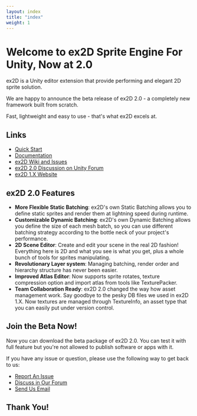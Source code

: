 ```yaml
---
layout: index
title: "index"
weight: 1
---
```



# Welcome to ex2D Sprite Engine For Unity, Now at 2.0

ex2D is a Unity editor extension that provide performing and elegant 2D sprite solution.

We are happy to announce the beta release of ex2D 2.0 - a completely new framework built from scratch.

Fast, lightweight and easy to use - that's what ex2D excels at.

## Links 

- [Quick Start][1]
- [Documentation][2]
- [ex2D Wiki and Issues][3]
- [ex2D 2.0 Discussion on Unity Forum][4]
- [ex2D 1.X Website][5]

[1]: ./docs/quick-start/
[2]: ./docs/
[3]: https://github.com/jwu/ex2d_doc
[4]: http://forum.unity3d.com/threads/101811-ex2D-the-best-2D-sprite-solution-for-Unity-RELEASED
[5]: http://www.ex-dev.com/ex2d/

## ex2D 2.0 Features

- __More Flexible Static Batching__: ex2D's own Static Batching allows you to define static sprites and render
them at lightning speed during runtime. 
- __Customizable Dynamic Batching__: ex2D's own Dynamic Batching allows you define the size of each mesh batch,
 so you can use different batching strategy according to the bottle neck of your project's performance. 
- __2D Scene Editor__: Create and edit your scene in the real 2D fashion! Everything here is 2D and what you see
 is what you get, plus a whole bunch of tools for sprites manipulating.
- __Revolutionary Layer system__: Managing batching, render order and hierarchy structure has never been easier.
- __Improved Atlas Editor__: Now supports sprite rotates, texture compression option and import atlas from tools
 like TexturePacker.
- __Team Collaboration Ready__: ex2D 2.0 changed the way how asset management work. Say goodbye to the pesky DB
 files we used in ex2D 1.X. Now textures are managed through TextureInfo, an asset type that you can easily put
 under version control.

## Join the Beta Now!

Now you can download the beta package of ex2D 2.0. You can test it with full feature but you're not allowed to publish software or apps with it.

If you have any issue or question, please use the following way to get back to us:

- [Report An Issue][6]
- [Discuss in Our Forum][7]
- [Send Us Email][8]

[6]: https://github.com/jwu/ex2d_doc/issues
[7]: http://ex2d.1kapp.com/
[8]: mailto:support@ex-dev.com 

## Thank You!




